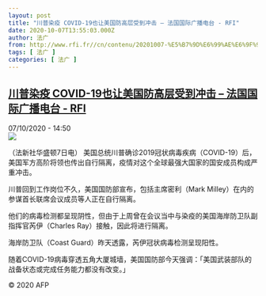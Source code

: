 ```yaml
---
layout: post
title: "川普染疫 COVID-19也让美国防高层受到冲击 – 法国国际广播电台 - RFI"
date: 2020-10-07T13:55:03.000Z
author: 法广
from: http://www.rfi.fr//cn/contenu/20201007-%E5%B7%9D%E6%99%AE%E6%9F%93%E7%96%AB-covid-19%E4%B9%9F%E8%AE%A9%E7%BE%8E%E5%9B%BD%E9%98%B2%E9%AB%98%E5%B1%82%E5%8F%97%E5%88%B0%E5%86%B2%E5%87%BB
tags: [ 法广 ]
categories: [ 法广 ]
---
```

<!--1602078903000-->
[川普染疫 COVID-19也让美国防高层受到冲击 – 法国国际广播电台 - RFI](http://www.rfi.fr//cn/contenu/20201007-%E5%B7%9D%E6%99%AE%E6%9F%93%E7%96%AB-covid-19%E4%B9%9F%E8%AE%A9%E7%BE%8E%E5%9B%BD%E9%98%B2%E9%AB%98%E5%B1%82%E5%8F%97%E5%88%B0%E5%86%B2%E5%87%BB)
------

<div>
<div>07/10/2020 - 14:50</div><img src="https://s.rfi.fr/media/display/600da712-089d-11eb-87ac-005056a964fe/w:310/p:16x9/int0008b.201007205002.jpg"><div class="t-content__body u-clearfix">            <p>（法新社华盛顿7日电）    美国总统川普确诊2019冠状病毒疾病（COVID-19）后，美国军方高阶将领也传出自行隔离，疫情对这个全球最强大国家的国安成员构成严重冲击。</p><p>    川普回到工作岗位不久，美国国防部宣布，包括主席密利（Mark Milley）在内的参谋首长联席会议成员等人正在自行隔离。</p><p>    他们的病毒检测都呈现阴性，但由于上周曾在会议当中与染疫的美国海岸防卫队副指挥官芮伊（Charles Ray）接触，因此将进行隔离。</p><p>    海岸防卫队（Coast Guard）昨天透露，芮伊冠状病毒检测呈现阳性。</p><p>    随着COVID-19病毒穿透五角大厦城墙，美国国防部今天强调：「美国武装部队的战备状态或完成任务能力都没有改变。」</p>            <p class="t-copyright">© 2020 AFP</p>        </div>
</div>
